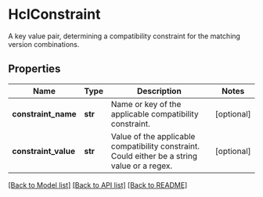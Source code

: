 # HclConstraint

A key value pair, determining a compatibility constraint for the matching version combinations. 
## Properties
Name | Type | Description | Notes
------------ | ------------- | ------------- | -------------
**constraint_name** | **str** | Name or key of the applicable compatibility constraint.   | [optional] 
**constraint_value** | **str** | Value of the applicable compatibility constraint. Could either be a string value or a regex.    | [optional] 

[[Back to Model list]](../README.md#documentation-for-models) [[Back to API list]](../README.md#documentation-for-api-endpoints) [[Back to README]](../README.md)


